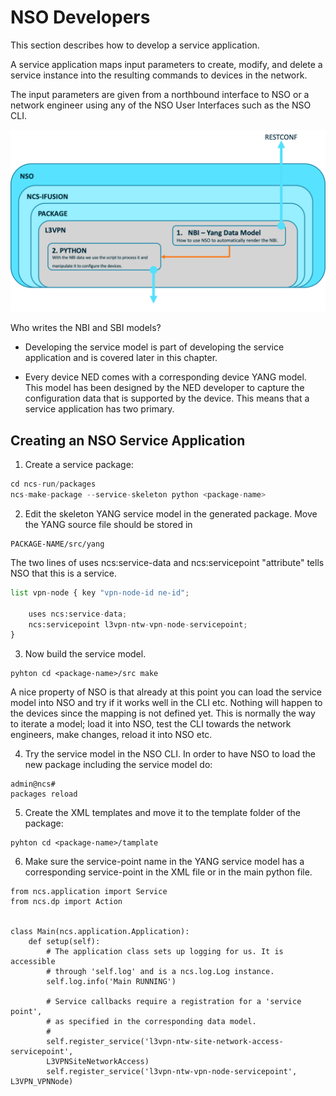 
# NSO Developers

This section describes how to develop a service application. 

A service application maps input parameters to create, modify, and delete a
service instance into the resulting commands to devices in the network. 

The input parameters are given from a northbound interface to NSO or 
a network engineer using any of the NSO User Interfaces such as the NSO CLI.

![Cisco-NSO-Logical-Architecture](images/NSO_Package_Structure.png)

Who writes the NBI and SBI models?

- Developing the service model is part of developing the service
  application and is covered later in this chapter.

- Every device NED comes with a corresponding device YANG model. This
  model has been designed by the NED developer to capture the
  configuration data that is supported by the device. This means that a
  service application has two primary.

## Creating an NSO Service Application

1. Create a service package: 
`````python 
cd ncs-run/packages
ncs-make-package --service-skeleton python <package-name> 
`````

2. Edit the skeleton YANG service model in the generated package. Move
the YANG source file should be stored in 

````less 
PACKAGE-NAME/src/yang
````

The two lines of uses ncs:service-data and ncs:servicepoint "attribute"
tells NSO that this is a service.

````python 
list vpn-node { key "vpn-node-id ne-id";

    uses ncs:service-data; 
    ncs:servicepoint l3vpn-ntw-vpn-node-servicepoint;
}
````

3. Now build the service model. 
````
pyhton cd <package-name>/src make
````

A nice property of NSO is that already at this point you can load the
service model into NSO and try if it works well in the CLI etc. Nothing
will happen to the devices since the mapping is not defined yet. This
is normally the way to iterate a model; load it into NSO, test the CLI
towards the network engineers, make changes, reload it into NSO etc.

4. Try the service model in the NSO CLI. In order to have NSO to load
the new package including the service model do: 

````pyhton 
admin@ncs#
packages reload 
````

5. Create the XML templates and move it to the template folder of the
package: 
````
pyhton cd <package-name>/tamplate 
````

6. Make sure the service-point name in the YANG service model has a 
corresponding service-point in the XML file or in the main python file. 

````pyhton 
from ncs.application import Service
from ncs.dp import Action


class Main(ncs.application.Application):
    def setup(self):
        # The application class sets up logging for us. It is accessible
        # through 'self.log' and is a ncs.log.Log instance.
        self.log.info('Main RUNNING')

        # Service callbacks require a registration for a 'service point',
        # as specified in the corresponding data model.
        #
        self.register_service('l3vpn-ntw-site-network-access-servicepoint', 
        L3VPNSiteNetworkAccess)
        self.register_service('l3vpn-ntw-vpn-node-servicepoint', L3VPN_VPNNode)

````